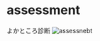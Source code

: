 # assessment
よかところ診断
![assessnebt](https://user-images.githubusercontent.com/67646107/91057919-d0a6d780-e662-11ea-8584-0092ef1f7af7.gif)
